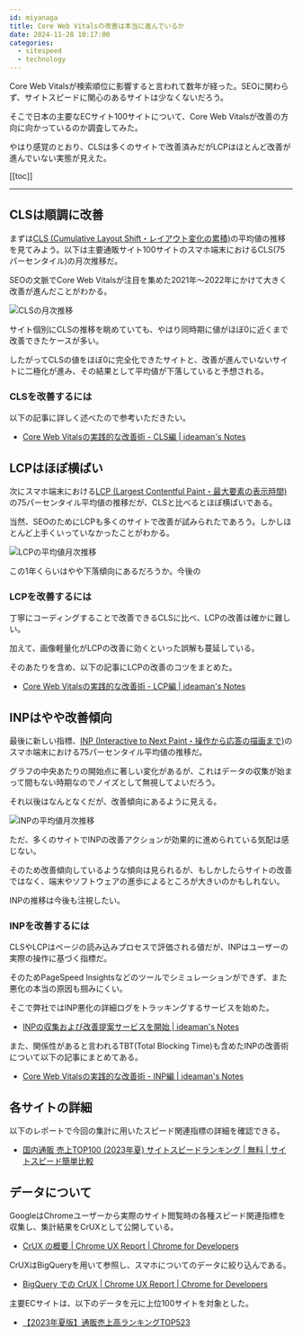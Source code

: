 ```yaml
---
id: miyanaga
title: Core Web Vitalsの改善は本当に進んでいるか
date: 2024-11-28 10:17:00
categories:
  - sitespeed
  - technology
---
```


Core Web Vitalsが検索順位に影響すると言われて数年が経った。SEOに関わらず、サイトスピードに関心のあるサイトは少なくないだろう。

そこで日本の主要なECサイト100サイトについて、Core Web Vitalsが改善の方向に向かっているのか調査してみた。

やはり感覚のとおり、CLSは多くのサイトで改善済みだがLCPはほとんど改善が進んでいない実態が見えた。

[[toc]]

---

## CLSは順調に改善

まずは[CLS (Cumulative Layout Shift・レイアウト変化の累積)](https://web.dev/articles/cls?hl=ja)の平均値の推移を見てみよう。以下は主要通販サイト100サイトのスマホ端末におけるCLS(75パーセンタイル)の月次推移だ。

SEOの文脈でCore Web Vitalsが注目を集めた2021年〜2022年にかけて大きく改善が進んだことがわかる。

![CLSの月次推移](./core-web-vitals-trends/cls.svg)

サイト個別にCLSの推移を眺めていても、やはり同時期に値がほぼ0に近くまで改善できたケースが多い。

したがってCLSの値をほぼ0に完全化できたサイトと、改善が進んでいないサイトに二極化が進み、その結果として平均値が下落していると予想される。

### CLSを改善するには

以下の記事に詳しく述べたので参考いただきたい。

- [Core Web Vitalsの実践的な改善術 - CLS編 | ideaman's Notes](https://notes.ideamans.com/posts/2024/core-web-vitals-in-action-cls.html)

## LCPはほぼ横ばい

次にスマホ端末における[LCP (Largest Contentful Paint・最大要素の表示時間)](https://web.dev/articles/lcp?hl=ja)の75パーセンタイル平均値の推移だが、CLSと比べるとほぼ横ばいである。

当然、SEOのためにLCPも多くのサイトで改善が試みられたであろう。しかしほとんど上手くいっていなかったことがわかる。

![LCPの平均値月次推移](./core-web-vitals-trends/lcp.svg)

この1年くらいはやや下落傾向にあるだろうか。今後の

### LCPを改善するには

丁寧にコーディングすることで改善できるCLSに比べ、LCPの改善は確かに難しい。

加えて、画像軽量化がLCPの改善に効くといった誤解も蔓延している。

そのあたりを含め、以下の記事にLCPの改善のコツをまとめた。

- [Core Web Vitalsの実践的な改善術 - LCP編 | ideaman's Notes](https://notes.ideamans.com/posts/2024/core-web-vitals-in-action-lcp.html)

## INPはやや改善傾向

最後に新しい指標、[INP (Interactive to Next Paint・操作から応答の描画まで)](https://web.dev/articles/inp?hl=ja)のスマホ端末における75パーセンタイル平均値の推移だ。

グラフの中央あたりの開始点に著しい変化があるが、これはデータの収集が始まって間もない時期なのでノイズとして無視してよいだろう。

それ以後はなんとなくだが、改善傾向にあるように見える。

![INPの平均値月次推移](./core-web-vitals-trends/inp.svg)

ただ、多くのサイトでINPの改善アクションが効果的に進められている気配は感じない。

そのため改善傾向しているような傾向は見られるが、もしかしたらサイトの改善ではなく、端末やソフトウェアの進歩によるところが大きいのかもしれない。

INPの推移は今後も注視したい。

### INPを改善するには

CLSやLCPはページの読み込みプロセスで評価される値だが、INPはユーザーの実際の操作に基づく指標だ。

そのためPageSpeed Insightsなどのツールでシミュレーションができず、また悪化の本当の原因も掴みにくい。

そこで弊社ではINP悪化の詳細ログをトラッキングするサービスを始めた。

- [INPの収集および改善提案サービスを開始 | ideaman's Notes](https://notes.ideamans.com/posts/2024/speedismoney-fieldwork.html)

また、関係性があると言われるTBT(Total Blocking Time)も含めたINPの改善術について以下の記事にまとめてある。

- [Core Web Vitalsの実践的な改善術 - INP編 | ideaman's Notes](https://notes.ideamans.com/posts/2024/core-web-vitals-in-actino-inp.html)

## 各サイトの詳細

以下のレポートで今回の集計に用いたスピード関連指標の詳細を確認できる。

- [国内通販 売上TOP100 (2023年夏) サイトスピードランキング | 無料 | サイトスピード簡単比較](https://sitespeed-hikaku.com/reports/YYrRMKgS6Lq92ueU2W0g)

## データについて

GoogleはChromeユーザーから実際のサイト閲覧時の各種スピード関連指標を収集し、集計結果をCrUXとして公開している。

- [CrUX の概要  |  Chrome UX Report  |  Chrome for Developers](https://developer.chrome.com/docs/crux?hl=ja)

CrUXはBigQueryを用いて参照し、スマホについてのデータに絞り込んである。

- [BigQuery での CrUX  |  Chrome UX Report  |  Chrome for Developers](https://developer.chrome.com/docs/crux/bigquery?hl=ja)

主要ECサイトは、以下のデータを元に上位100サイトを対象とした。

- [【2023年夏版】通販売上高ランキングTOP523](https://www.netkeizailab.com/?pid=176805140)
